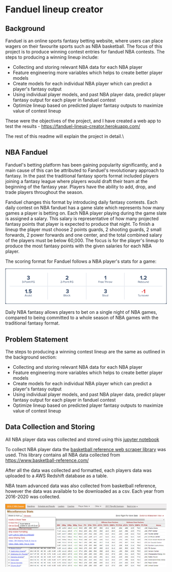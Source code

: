 # Fanduel lineup creator

## Background

Fanduel is an online sports fantasy betting website, where users can place wagers on their favourite sports such as NBA basketball. The focus of this project is to produce winning contest entries for fanduel NBA contests. The steps to producing a winning lineup include:

* Collecting and storing relevant NBA data for each NBA player
* Feature engineering more variables which helps to create better player models
* Create models for each individual NBA player which can predict a player's fantasy output
* Using individual player models, and past NBA player data, predict player fantasy output for each player in fanduel contest
* Optimize lineup based on predicted player fantasy outputs to maximize value of contest lineup

These were the objectives of the project, and I have created a web app to test the results - https://fanduel-lineup-creator.herokuapp.com/

The rest of this readme will explain the project in detail.\

## NBA Fanduel

Fanduel's betting platform has been gaining popularity significantly, and a main cause of this can be attributed to Fanduel's revolutionary approach to fantasy. In the past the traditional fantasy sports format included players joining a fantasy league where players would draft their team at the beginning of the fantasy year. Players have the ability to add, drop, and trade players throughout the season. 

Fanduel changes this format by introducing daily fantasy contests. Each daily contest on NBA fanduel has a game slate which represents how many games a player is betting on. Each NBA player playing during the game slate is assigned a salary. This salary is representative of how many projected fantasy points that player is expected to produce that night. To finish a lineup the player must choose 2 points guards, 2 shooting guards, 2 small forwards, 2 power forwards and one center, and the total combined salary of the players must be below 60,000. The focus is for the player's lineup to produce the most fantasy points with the given salaries for each NBA player.

The scoring format for Fanduel follows a NBA player's stats for a game:

![Scoring Format](static/images/scoring_system_FD.png)

Daily NBA fantasy allows players to bet on a single night of NBA games, compared to being committed to a whole season of NBA games with the traditional fantasy format. 

## Problem Statement

The steps to producing a winning contest lineup are the same as outlined in the background section:

* Collecting and storing relevant NBA data for each NBA player
* Feature engineering more variables which helps to create better player models
* Create models for each individual NBA player which can predict a player's fantasy output
* Using individual player models, and past NBA player data, predict player fantasy output for each player in fanduel contest
* Optimize lineup based on predicted player fantasy outputs to maximize value of contest lineup


## Data Collection and Storing

All NBA player data was collected and stored using this [jupyter notebook](https://github.com/Eric-Pacheco95/PersonalProjects/blob/master/Fanduel-Lineup-Creator/notebooks/player_stats.ipynb)

To collect NBA player data the [basketball reference web scraper library](https://jaebradley.github.io/basketball_reference_web_scraper/) was used. This library contains all NBA data collected from https://www.basketball-reference.com/

After all the data was collected and formatted, each players data was uploaded to a AWS Redshift database as a table.

NBA team advanced data was also collected from basketball reference, however the data was available to be downloaded as a csv. Each year from 2016-2020 was collected.

![Advanced Stats](static/images/advanced_stats.png)
